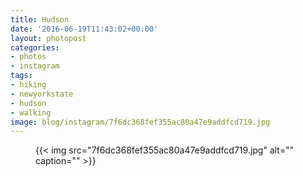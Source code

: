 ```yaml
---
title: Hudson
date: '2016-06-19T11:43:02+00:00'
layout: photopost
categories:
- photos
- instagram
tags:
- hiking
- newyorkstate
- hudson
- walking
image: blog/instagram/7f6dc368fef355ac80a47e9addfcd719.jpg
---
```


<figure class="photo photo--square">
  {{< img src="7f6dc368fef355ac80a47e9addfcd719.jpg" alt="" caption="" >}}

</figure>



